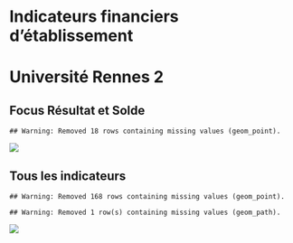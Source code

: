 Indicateurs financiers d’établissement
================

# Université Rennes 2

## Focus Résultat et Solde

    ## Warning: Removed 18 rows containing missing values (geom_point).

![](université_rennes_2_files/figure-gfm/etab.focus-1.png)<!-- -->

## Tous les indicateurs

    ## Warning: Removed 168 rows containing missing values (geom_point).

    ## Warning: Removed 1 row(s) containing missing values (geom_path).

![](université_rennes_2_files/figure-gfm/etab-1.png)<!-- -->
